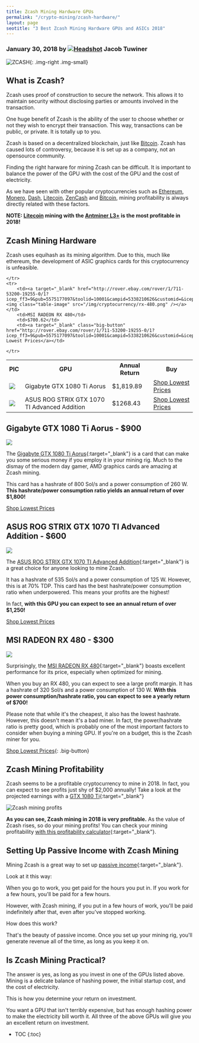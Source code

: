 ```yaml
---
title: Zcash Mining Hardware GPUs   
permalink: "/crypto-mining/zcash-hardware/"
layout: page
seotitle: "3 Best Zcash Mining Hardware GPUs and ASICs 2018" 
---
```

<h3 class="page-subtitle">
	January 30, 2018 by 
	<a href="/about/"><img src="/img/profile/close.jpg" class="circle" alt="Headshot"></a>
	Jacob Tuwiner
</h3>

![ZCASH](/img/cryptocurrency/zcash.png "ZCASH"){: .img-right .img-small}

## What is Zcash? 

Zcash uses proof of construction to secure the network. This allows it to maintain security without disclosing parties or amounts involved in the transaction. 

One huge benefit of Zcash is the ability of the user to choose whether or not they wish to encrypt their transaction. This way, transactions can be public, or private. It is totally up to you. 

Zcash is based on a decentralized blockchain, just like [Bitcoin](/crypto-mining/bitcoin-hardware/). Zcash has caused lots of controversy, because it is set up as a company, not an opensource community.

Finding the right harware for mining Zcash can be difficult. It is important to balance the power of the GPU with the cost of the GPU and the cost of electricity. 

As we have seen with other popular cryptocurrencies such as [Ethereum](/crypto-mining/ethereum-hardware/), [Monero](/crypto-mining/monero-hardware/), [Dash](/crypto-mining/dash-hardware/), [Litecoin](/crypto-mining/litecoin-hardware/), [ZenCash](/crypto-mining/zencash-hardware/) and [Bitcoin](/crypto-mining/bitcoin-hardware), mining profitability is always directly related with these factors. 

**NOTE: [Litecoin](/crypto-mining/litecoin-hardware/) mining with the [Antminer L3+](/crypto-mining/litecoin-hardware/antminer-l3-review/) is the most profitable in 2018!**

## Zcash Mining Hardware

Zcash uses equihash as its mining algorithm. Due to this, much like ethereum, the development of ASIC graphics cards for this cryptocurrency is unfeasible. 

<table class="basic-table" align="center">
	<tr>
		<th>PIC</th>
		<th>GPU</th>
		<th>Annual Return</th>
		<th>Buy</th>
	</tr>
	<tr>
		<td><a href="http://rover.ebay.com/rover/1/711-53200-19255-0/1?icep_ff3=9&pub=5575177097&toolid=10001&campid=5338210626&customid=&icep_uq=Gigabyte+GTX+1080+Ti+Aorus&icep_sellerId=&icep_ex_kw=&icep_sortBy=12&icep_catId=&icep_minPrice=&icep_maxPrice=&ipn=psmain&icep_vectorid=229466&kwid=902099&mtid=824&kw=lg"><img class="table-image" src="/img/cryptocurrency/1080ti.png" /></a></td>
		<td>Gigabyte GTX 1080 Ti Aorus</td>
		<td>$1,819.89</td>
		<td><a target="_blank" class="big-button" href="http://rover.ebay.com/rover/1/711-53200-19255-0/1?icep_ff3=9&pub=5575177097&toolid=10001&campid=5338210626&customid=&icep_uq=Gigabyte+GTX+1080+Ti+Aorus&icep_sellerId=&icep_ex_kw=&icep_sortBy=12&icep_catId=&icep_minPrice=&icep_maxPrice=&ipn=psmain&icep_vectorid=229466&kwid=902099&mtid=824&kw=lg">Shop Lowest Prices</a></td>
	</tr>
	<tr>
		<td><a target="_blank" href="http://rover.ebay.com/rover/1/711-53200-19255-0/1?icep_ff3=9&pub=5575177097&toolid=10001&campid=5338210626&customid=&icep_uq=ASUS+ROG+STRIX+GTX+1070+TI+Advanced+Addition&icep_sellerId=&icep_ex_kw=&icep_sortBy=12&icep_catId=&icep_minPrice=&icep_maxPrice=&ipn=psmain&icep_vectorid=229466&kwid=902099&mtid=824&kw=lg"><img class="table-image" src="/img/cryptocurrency/1070ti.png" /></a></td>
		<td>ASUS ROG STRIX GTX 1070 TI Advanced Addition</td>
		<td>$1268.43</td>
		<td><a target="_blank" class="big-button" href="http://rover.ebay.com/rover/1/711-53200-19255-0/1?icep_ff3=9&pub=5575177097&toolid=10001&campid=5338210626&customid=&icep_uq=ASUS+ROG+STRIX+GTX+1070+TI+Advanced+Addition&icep_sellerId=&icep_ex_kw=&icep_sortBy=12&icep_catId=&icep_minPrice=&icep_maxPrice=&ipn=psmain&icep_vectorid=229466&kwid=902099&mtid=824&kw=lg">Shop Lowest Prices</a></td>
		
	</tr>
	<tr>
		<td><a target="_blank" href="http://rover.ebay.com/rover/1/711-53200-19255-0/1?icep_ff3=9&pub=5575177097&toolid=10001&campid=5338210626&customid=&icep_uq=MSI+RADEON+RX+480&icep_sellerId=&icep_ex_kw=&icep_sortBy=12&icep_catId=&icep_minPrice=&icep_maxPrice=&ipn=psmain&icep_vectorid=229466&kwid=902099&mtid=824&kw=lg"><img class="table-image" src="/img/cryptocurrency/rx-480.png" /></a></td>
		<td>MSI RADEON RX 480</td>
		<td>$700.62</td>
		<td><a target="_blank" class="big-button" href="http://rover.ebay.com/rover/1/711-53200-19255-0/1?icep_ff3=9&pub=5575177097&toolid=10001&campid=5338210626&customid=&icep_uq=MSI+RADEON+RX+480&icep_sellerId=&icep_ex_kw=&icep_sortBy=12&icep_catId=&icep_minPrice=&icep_maxPrice=&ipn=psmain&icep_vectorid=229466&kwid=902099&mtid=824&kw=lg">Shop Lowest Prices</a></td>
		
	</tr>
	
</table>

## Gigabyte GTX 1080 Ti Aorus - $900
<a target="_blank" href="http://rover.ebay.com/rover/1/711-53200-19255-0/1?icep_ff3=9&pub=5575177097&toolid=10001&campid=5338210626&customid=&icep_uq=Gigabyte+GTX+1080+Ti+Aorus&icep_sellerId=&icep_ex_kw=&icep_sortBy=12&icep_catId=&icep_minPrice=&icep_maxPrice=&ipn=psmain&icep_vectorid=229466&kwid=902099&mtid=824&kw=lg"><img class="img-middle" src="/img/cryptocurrency/1080ti2.png" /></a>


The [Gigabyte GTX 1080 Ti Aorus](http://rover.ebay.com/rover/1/711-53200-19255-0/1?icep_ff3=9&pub=5575177097&toolid=10001&campid=5338210626&customid=&icep_uq=Gigabyte+GTX+1080+Ti+Aorus&icep_sellerId=&icep_ex_kw=&icep_sortBy=12&icep_catId=&icep_minPrice=&icep_maxPrice=&ipn=psmain&icep_vectorid=229466&kwid=902099&mtid=824&kw=lg){:target="_blank"} is a card that can make you some serious money if you employ it in your mining rig. Much to the dismay of the modern day gamer, AMD graphics cards are amazing at Zcash mining. 

This card has a hashrate of 800 Sol/s and a power consumption of 260 W. **This hashrate/power consumption ratio yields an annual return of over $1,800!** 

<a target="_blank" href="http://rover.ebay.com/rover/1/711-53200-19255-0/1?icep_ff3=9&pub=5575177097&toolid=10001&campid=5338210626&customid=&icep_uq=Gigabyte+GTX+1080+Ti+Aorus&icep_sellerId=&icep_ex_kw=&icep_sortBy=12&icep_catId=&icep_minPrice=&icep_maxPrice=&ipn=psmain&icep_vectorid=229466&kwid=902099&mtid=824&kw=lg" class="big-button">Shop Lowest Prices</a>

## ASUS ROG STRIX GTX 1070 TI Advanced Addition - $600
<a target="_blank" href="http://rover.ebay.com/rover/1/711-53200-19255-0/1?icep_ff3=9&pub=5575177097&toolid=10001&campid=5338210626&customid=&icep_uq=ASUS+ROG+STRIX+GTX+1070+TI+Advanced+Addition&icep_sellerId=&icep_ex_kw=&icep_sortBy=12&icep_catId=&icep_minPrice=&icep_maxPrice=&ipn=psmain&icep_vectorid=229466&kwid=902099&mtid=824&kw=lg"><img class="img-middle" src="/img/cryptocurrency/gtx-1070-zcash.png" /></a>


The [ASUS ROG STRIX GTX 1070 TI Advanced Addition](http://rover.ebay.com/rover/1/711-53200-19255-0/1?icep_ff3=9&pub=5575177097&toolid=10001&campid=5338210626&customid=&icep_uq=ASUS+ROG+STRIX+GTX+1070+TI+Advanced+Addition&icep_sellerId=&icep_ex_kw=&icep_sortBy=12&icep_catId=&icep_minPrice=&icep_maxPrice=&ipn=psmain&icep_vectorid=229466&kwid=902099&mtid=824&kw=lg){:target="_blank"} is a great choice for anyone looking to mine Zcash. 

It has a hashrate of 535 Sol/s and a power consumption of 125 W. However, this is at 70% TDP. This card has the best hashrate/power consumption ratio when underpowered. This means your profits are the highest! 

In fact, **with this GPU you can expect to see an annual return of over $1,250!**   

<a target="_blank" href="http://rover.ebay.com/rover/1/711-53200-19255-0/1?icep_ff3=9&pub=5575177097&toolid=10001&campid=5338210626&customid=&icep_uq=ASUS+ROG+STRIX+GTX+1070+TI+Advanced+Addition&icep_sellerId=&icep_ex_kw=&icep_sortBy=12&icep_catId=&icep_minPrice=&icep_maxPrice=&ipn=psmain&icep_vectorid=229466&kwid=902099&mtid=824&kw=lg" class="big-button">Shop Lowest Prices</a>

## MSI RADEON RX 480 - $300
<a target="_blank" href="http://rover.ebay.com/rover/1/711-53200-19255-0/1?icep_ff3=9&pub=5575177097&toolid=10001&campid=5338210626&customid=&icep_uq=MSI+RADEON+RX+480&icep_sellerId=&icep_ex_kw=&icep_sortBy=12&icep_catId=&icep_minPrice=&icep_maxPrice=&ipn=psmain&icep_vectorid=229466&kwid=902099&mtid=824&kw=lg"><img class="img-middle" src="/img/cryptocurrency/rx-480-zcash.png" /></a>

Surprisingly, the [MSI RADEON RX 480](http://rover.ebay.com/rover/1/711-53200-19255-0/1?icep_ff3=9&pub=5575177097&toolid=10001&campid=5338210626&customid=&icep_uq=MSI+RADEON+RX+480&icep_sellerId=&icep_ex_kw=&icep_sortBy=12&icep_catId=&icep_minPrice=&icep_maxPrice=&ipn=psmain&icep_vectorid=229466&kwid=902099&mtid=824&kw=lg){:target="_blank"} boasts excellent performance for its price, especially when optimized for mining. 

When you buy an RX 480, you can expect to see a large profit margin. It has a hashrate of 320 Sol/s and a power consumption of 130 W. **With this power consumption/hashrate ratio, you can expect to see a yearly return of $700!**

Please note that while it's the cheapest, it also has the lowest hashrate. However, this doesn't mean it's a bad miner. In fact, the power/hashrate ratio is pretty good, which is probably one of the most important factors to consider when buying a mining GPU. If you're on a budget, this is the Zcash miner for you. 

[Shop Lowest Prices](http://rover.ebay.com/rover/1/711-53200-19255-0/1?icep_ff3=9&pub=5575177097&toolid=10001&campid=5338210626&customid=&icep_uq=MSI+RADEON+RX+480&icep_sellerId=&icep_ex_kw=&icep_sortBy=12&icep_catId=&icep_minPrice=&icep_maxPrice=&ipn=psmain&icep_vectorid=229466&kwid=902099&mtid=824&kw=lg){: .big-button}

## Zcash Mining Profitability 

Zcash seems to be a profitable cryptocurrency to mine in 2018. In fact, you can expect to see profits just shy of $2,000 annually! Take a look at the projected earnings with a [GTX 1080 Ti](http://rover.ebay.com/rover/1/711-53200-19255-0/1?icep_ff3=9&pub=5575177097&toolid=10001&campid=5338210626&customid=&icep_uq=Gigabyte+GTX+1080+Ti+Aorus&icep_sellerId=&icep_ex_kw=&icep_sortBy=12&icep_catId=&icep_minPrice=&icep_maxPrice=&ipn=psmain&icep_vectorid=229466&kwid=902099&mtid=824&kw=lg){:target="_blank"}

![Zcash mining profits](/img/cryptocurrency/zcash-profit.png)

**As you can see, Zcash mining in 2018 is very profitable.** As the value of Zcash rises, so do your mining profits! You can check your mining profitability [with this profitability calculator](https://www.cryptocompare.com/mining/calculator/zec?HashingPower=320&HashingUnit=H%2Fs&PowerConsumption=130&CostPerkWh=0.12){:target="_blank"}. 

## Setting Up Passive Income with Zcash Mining 

Mining Zcash is a great way to set up [passive income](http://www.investopedia.com/terms/p/passiveincome.asp){:target="_blank"}. 

Look at it this way: 

When you go to work, you get paid for the hours you put in. If you work for a few hours, you'll be paid for a few hours. 

However, with Zcash mining, if you put in a few hours of work, you'll be paid indefinitely after that, even after you've stopped working. 

How does this work? 

That's the beauty of passive income. Once you set up your mining rig, you'll generate revenue all of the time, as long as you keep it on.

## Is Zcash Mining Practical? 

The answer is yes, as long as you invest in one of the GPUs listed above. Mining is a delicate balance of hashing power, the initial startup cost, and the cost of electricity. 

This is how you determine your return on investment. 

You want a GPU that isn't terribly expensive, but has enough hashing power to make the electricity bill worth it. All three of the above GPUs will give you an excellent return on investment. 

* TOC
{:toc}